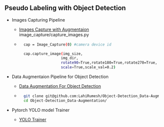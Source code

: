 ## Pseudo Labeling with Object Detection

- Images Capturing Pipeline

    - [Images Capture with Augmentaion ](https://github.com/LahiRumesh/SSL_Vision_Pipeline/tree/main/image_capture) image_capture/capture_images.py
    - ```bash
        cap = Image_Capture(0) #camera device id
        
        cap.capture_image(img_size, 
                         img_dir,
                         rotate90=True,rotate180=True,rotate270=True,
                         scale=True,scale_val=0.2)

        ```

- Data Augmentaion Pipeline for Object Detection 

    - [Data Augmentation For Object Detection](https://github.com/LahiRumesh/Object-Detection_Data-Augmentation)
    - ```bash
        git clone git@github.com:LahiRumesh/Object-Detection_Data-Augmentation.git
        cd Object-Detection_Data-Augmentation/
         ```


- Pytorch YOLO model Trainer 

    - [YOLO Trainer](https://github.com/LahiRumesh/SSL_Vision_Pipeline/tree/main/yolo_train)
